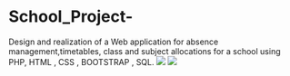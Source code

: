 # School_Project-
Design and realization of a Web application for absence management,timetables, class and subject allocations for a school using PHP,
HTML , CSS , BOOTSTRAP , SQL.
![](images/Capture1.PNG)
![](images/Capture2.PNG)
